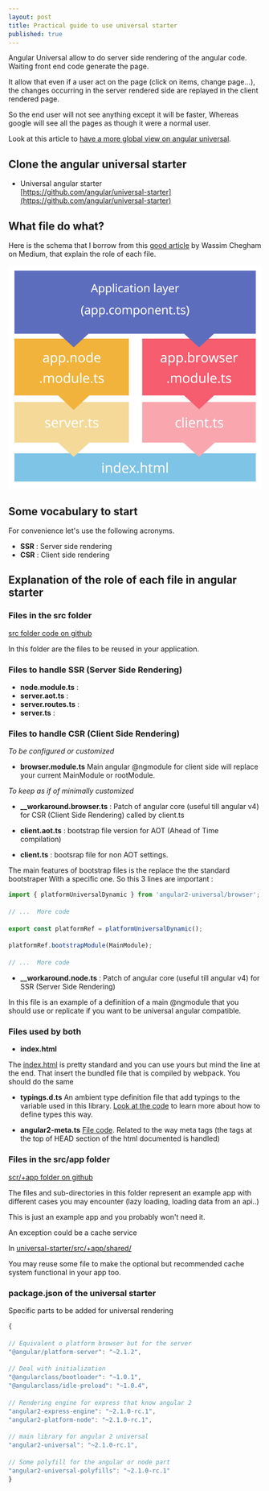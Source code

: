 ```yaml
---
layout: post
title: Practical guide to use universal starter
published: true
---
```


Angular Universal allow to do server side rendering of the angular code.
Waiting front end code generate the page.

It allow that even if a user act on the page (click on items, change page...), the changes occurring in the server rendered side are replayed in the client rendered page.

So the end user will not see anything except it will be faster, Whereas google will see all the pages as though it were a normal user.

Look at this article to [have a more global view on angular universal](http://dev.sebastienlucas.com/universal-angular/).


## Clone the angular universal starter

* Universal angular starter    
[https://github.com/angular/universal-starter](https://github.com/angular/universal-starter)

## What file do what?

Here is the schema that I borrow from this [good article](https://medium.com/google-developer-experts/angular-universal-for-the-rest-of-us-922ca8bac84) by Wassim Chegham on Medium, that explain the role of each file.


![Files structure explained](../images/universal-files.png)

## Some vocabulary to start

For convenience let's use the following acronyms.

* **SSR** : Server side rendering
* **CSR** : Client side rendering

## Explanation of the role of each file in angular starter

### Files in the src folder

[src folder code on github](https://github.com/angular/universal-starter/tree/master/src)

In this folder are the files to be reused in your application.

### Files to handle SSR (Server Side Rendering)

* **node.module.ts** :
* **server.aot.ts** :
* **server.routes.ts** :
* **server.ts** :


### Files to handle CSR (Client Side Rendering)

_To be configured or customized_

* **browser.module.ts** Main angular @ngmodule for client side will replace your current MainModule or rootModule.


_To keep as if of minimally customized_

* **__workaround.browser.ts** : Patch of angular core (useful till angular v4) for CSR (Client Side Rendering) called  by client.ts

* **client.aot.ts** : bootstrap file version for AOT (Ahead of Time compilation)

* **client.ts** : bootsrap file for non AOT settings.

The main features of bootstrap files is the replace the the standard bootstraper
With a specific one. So this 3 lines are important :

````js
import { platformUniversalDynamic } from 'angular2-universal/browser';

// ...  More code

export const platformRef = platformUniversalDynamic();

platformRef.bootstrapModule(MainModule);

// ...  More code
````

* **__workaround.node.ts** : Patch of angular core (useful till angular v4) for SSR (Server Side Rendering)


In this file is an example of a definition of a main @ngmodule that you should use or replicate if you want to be universal angular compatible.

### Files used by both

* **index.html**

The [index.html](https://github.com/angular/universal-starter/blob/master/src/index.html) is pretty standard and you can use yours but mind the line at the end.
That insert the bundled file that is compiled by webpack.
You should do the same

* **typings.d.ts** An ambient type definition file that add typings to the variable used in this library. [Look at the code](https://github.com/angular/universal-starter/blob/master/src/typings.d.ts) to learn more about how to define types this way.


* **angular2-meta.ts** [File code](https://github.com/angular/universal-starter/blob/master/src/angular2-meta.ts). Related to the way meta tags (the tags at the top of HEAD section of the html documented is handled)

### Files in the src/app folder

[scr/+app folder on github](https://github.com/angular/universal-starter/tree/master/src/%2Bapp)

The files and sub-directories in this folder represent an example app with different cases you may encounter (lazy loading, loading data from an api..)

This is just an example app and you probably won't need it.

An exception could be a cache service

In [universal-starter/src/+app/shared/](https://github.com/angular/universal-starter/tree/master/src/%2Bapp/shared)

You may reuse some file to make the optional but recommended cache system functional in your app too.

### package.json of the universal starter

Specific parts to be added for universal rendering
```js
{

// Equivalent o platform browser but for the server
"@angular/platform-server": "~2.1.2",

// Deal with initialization
"@angularclass/bootloader": "~1.0.1",
"@angularclass/idle-preload": "~1.0.4",

// Rendering engine for express that know angular 2
"angular2-express-engine": "~2.1.0-rc.1",
"angular2-platform-node": "~2.1.0-rc.1",

// main library for angular 2 universal
"angular2-universal": "~2.1.0-rc.1",

// Some polyfill for the angular or node part
"angular2-universal-polyfills": "~2.1.0-rc.1"
}
```
